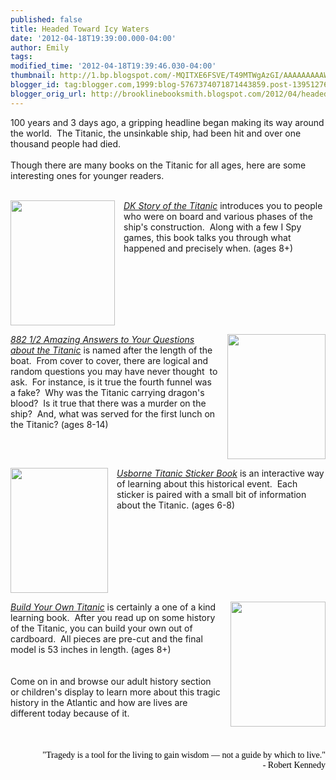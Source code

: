 ```yaml
---
published: false
title: Headed Toward Icy Waters
date: '2012-04-18T19:39:00.000-04:00'
author: Emily
tags: 
modified_time: '2012-04-18T19:39:46.030-04:00'
thumbnail: http://1.bp.blogspot.com/-MQITXE6FSVE/T49MTWgAzGI/AAAAAAAAAWQ/sd4GrPycr5c/s72-c/9781409383390.jpg
blogger_id: tag:blogger.com,1999:blog-5767374071871443859.post-1395127600279226718
blogger_orig_url: http://brooklinebooksmith.blogspot.com/2012/04/headed-toward-icy-waters.html
---
```


100 years and 3 days ago, a gripping headline began making its way around the world.&nbsp; The Titanic, the unsinkable ship, had been hit and over one thousand people had died.<br /><br />Though there are many books on the Titanic for all ages, here are some interesting ones for younger readers.<br /><br /><div class="separator" style="clear: both; text-align: center;"><a href="http://1.bp.blogspot.com/-MQITXE6FSVE/T49MTWgAzGI/AAAAAAAAAWQ/sd4GrPycr5c/s1600/9781409383390.jpg" imageanchor="1" style="clear: left; cssfloat: left; float: left; margin-bottom: 1em; margin-right: 1em;"><img border="0" height="200" qda="true" src="http://1.bp.blogspot.com/-MQITXE6FSVE/T49MTWgAzGI/AAAAAAAAAWQ/sd4GrPycr5c/s200/9781409383390.jpg" width="167" /></a></div><em><a href="http://www.brooklinebooksmith-shop.com/book/9780756691714">DK Story of the Titanic</a></em> introduces you to people who were on board and various phases of the ship's construction.&nbsp; Along with a few I Spy games, this book talks you through what happened and precisely when. (ages 8+)<br /><br /><br /><div class="separator" style="clear: both; text-align: center;"><a href="http://2.bp.blogspot.com/-4GzvELPSUlQ/T49MzREtfGI/AAAAAAAAAWY/KOYs4dJZqso/s1600/127336.jpg" imageanchor="1" style="clear: right; cssfloat: right; float: right; margin-bottom: 1em; margin-left: 1em;"><img border="0" height="200" qda="true" src="http://2.bp.blogspot.com/-4GzvELPSUlQ/T49MzREtfGI/AAAAAAAAAWY/KOYs4dJZqso/s200/127336.jpg" width="157" /></a></div><em><a href="http://www.brooklinebooksmith-shop.com/book/9780439042963">882 1/2 Amazing Answers to Your Questions about the Titanic</a></em> is named after the length of&nbsp;the boat.&nbsp; From cover to cover, there are logical and random questions you may have never thought&nbsp; to ask.&nbsp; For instance, is it true the fourth funnel was a fake?&nbsp; Why was the Titanic carrying dragon's blood?&nbsp; Is it true that there was a murder on the ship?&nbsp; And, what was served for the first lunch on the Titanic? (ages 8-14)<br /><br /><br /><div class="separator" style="clear: both; text-align: center;"><a href="http://4.bp.blogspot.com/-7O8nwTUwZbo/T49NNg_JtmI/AAAAAAAAAWg/qjXole93-Mk/s1600/9781409539513.gif" imageanchor="1" style="clear: left; cssfloat: left; float: left; margin-bottom: 1em; margin-right: 1em;"><img border="0" height="200" qda="true" src="http://4.bp.blogspot.com/-7O8nwTUwZbo/T49NNg_JtmI/AAAAAAAAAWg/qjXole93-Mk/s200/9781409539513.gif" width="156" /></a></div><em><a href="http://www.brooklinebooksmith-shop.com/book/9780794532765">Usborne Titanic Sticker Book</a></em> is an interactive way of learning about this historical event.&nbsp; Each sticker is paired with a small bit of information about the Titanic. (ages 6-8)<br /><br /><br /><div class="separator" style="clear: both; text-align: center;"><a href="http://2.bp.blogspot.com/-J-eAVDEZeF4/T49NhWrk5-I/AAAAAAAAAWo/C4qse0HCWlI/s1600/9783836530828.jpg" imageanchor="1" style="clear: right; cssfloat: right; float: right; margin-bottom: 1em; margin-left: 1em;"><img border="0" height="200" qda="true" src="http://2.bp.blogspot.com/-J-eAVDEZeF4/T49NhWrk5-I/AAAAAAAAAWo/C4qse0HCWlI/s200/9783836530828.jpg" width="152" /></a></div><em><a href="http://www.brooklinebooksmith-shop.com/book/9783836530828">Build Your Own Titanic</a></em> is certainly a&nbsp;one of a kind learning book.&nbsp; After you read up on some history of the Titanic, you can build your own out of cardboard.&nbsp; All pieces are pre-cut and the final model is 53 inches in length. (ages 8+)<br /><br /><br />Come on in and browse our adult history section or children's display to learn more about this tragic history in the Atlantic and how are lives are different today because of it.<br /><br /><br /><br /><span style="font-family: Comic Sans MS;"><span style="color: black;"><div style="text-align: right;"><span style="font-family: Comic Sans MS;"><span style="color: black;">"Tragedy is a tool for the living to gain wisdom — not a guide by which to live."</span></span> <br /><span style="font-family: Comic Sans MS;"><span style="color: black;">&nbsp;&nbsp;&nbsp;&nbsp;&nbsp;&nbsp;&nbsp; - Robert Kennedy</span></span> </div><div align="right"></div><br /><br /></span></span>